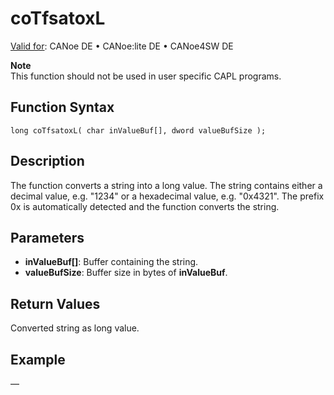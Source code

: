 # coTfsatoxL

[Valid for](../../../../Shared/FeatureAvailability.md): CANoe DE • CANoe:lite DE • CANoe4SW DE

**Note**  
This function should not be used in user specific CAPL programs.

## Function Syntax

```
long coTfsatoxL( char inValueBuf[], dword valueBufSize );
```

## Description

The function converts a string into a long value. The string contains either a decimal value, e.g. "1234" or a hexadecimal value, e.g. "0x4321". The prefix 0x is automatically detected and the function converts the string.

## Parameters

- **inValueBuf[]**: Buffer containing the string.
- **valueBufSize**: Buffer size in bytes of **inValueBuf**.

## Return Values

Converted string as long value.

## Example

—
